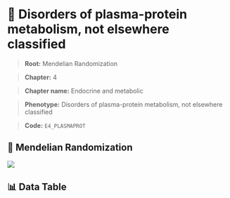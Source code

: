 # 🧪 Disorders of plasma-protein metabolism, not elsewhere classified

> **Root:** Mendelian Randomization

> **Chapter:** 4  

> **Chapter name:** Endocrine and metabolic

> **Phenotype:** Disorders of plasma-protein metabolism, not elsewhere classified  

> **Code:** `E4_PLASMAPROT`

## 🧬 Mendelian Randomization  

<img src="/MR/Figures/Forward/E4_PLASMAPROT.png"/>

## 📊 Data Table

<CsvTableMRF src="/public/MR/Data/Forward/E4_PLASMAPROT.csv"/>
